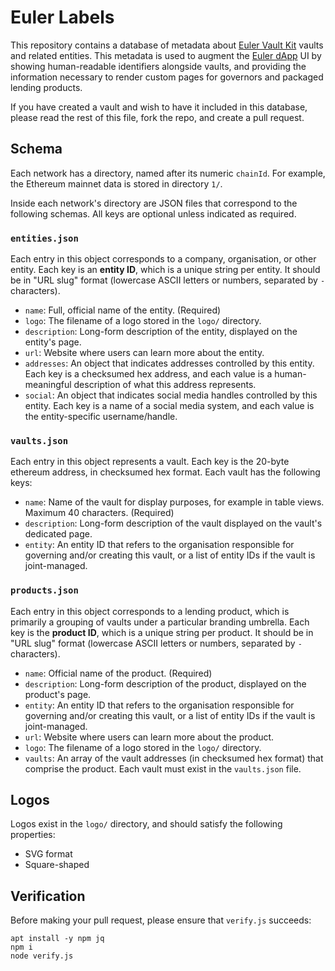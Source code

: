 # Euler Labels

This repository contains a database of metadata about [Euler Vault Kit](https://docs.euler.finance/euler-vault-kit-white-paper/) vaults and related entities. This metadata is used to augment the [Euler dApp](https://app.euler.finance) UI by showing human-readable identifiers alongside vaults, and providing the information necessary to render custom pages for governors and packaged lending products.

If you have created a vault and wish to have it included in this database, please read the rest of this file, fork the repo, and create a pull request.

## Schema

Each network has a directory, named after its numeric `chainId`. For example, the Ethereum mainnet data is stored in directory `1/`.

Inside each network's directory are JSON files that correspond to the following schemas. All keys are optional unless indicated as required.

### `entities.json`

Each entry in this object corresponds to a company, organisation, or other entity. Each key is an **entity ID**, which is a unique string per entity. It should be in "URL slug" format (lowercase ASCII letters or numbers, separated by `-` characters).

* `name`: Full, official name of the entity. (Required)
* `logo`: The filename of a logo stored in the `logo/` directory.
* `description`: Long-form description of the entity, displayed on the entity's page.
* `url`: Website where users can learn more about the entity.
* `addresses`: An object that indicates addresses controlled by this entity. Each key is a checksumed hex address, and each value is a human-meaningful description of what this address represents.
* `social`: An object that indicates social media handles controlled by this entity. Each key is a name of a social media system, and each value is the entity-specific username/handle.

### `vaults.json`

Each entry in this object represents a vault. Each key is the 20-byte ethereum address, in checksumed hex format. Each vault has the following keys:

* `name`: Name of the vault for display purposes, for example in table views. Maximum 40 characters. (Required)
* `description`: Long-form description of the vault displayed on the vault's dedicated page.
* `entity`: An entity ID that refers to the organisation responsible for governing and/or creating this vault, or a list of entity IDs if the vault is joint-managed.

### `products.json`

Each entry in this object corresponds to a lending product, which is primarily a grouping of vaults under a particular branding umbrella. Each key is the **product ID**, which is a unique string per product. It should be in "URL slug" format (lowercase ASCII letters or numbers, separated by `-` characters).

* `name`: Official name of the product. (Required)
* `description`: Long-form description of the product, displayed on the product's page.
* `entity`: An entity ID that refers to the organisation responsible for governing and/or creating this vault, or a list of entity IDs if the vault is joint-managed.
* `url`: Website where users can learn more about the product.
* `logo`: The filename of a logo stored in the `logo/` directory.
* `vaults`: An array of the vault addresses (in checksumed hex format) that comprise the product. Each vault must exist in the `vaults.json` file.


## Logos

Logos exist in the `logo/` directory, and should satisfy the following properties:

* SVG format
* Square-shaped



## Verification

Before making your pull request, please ensure that `verify.js` succeeds:

    apt install -y npm jq
    npm i
    node verify.js
